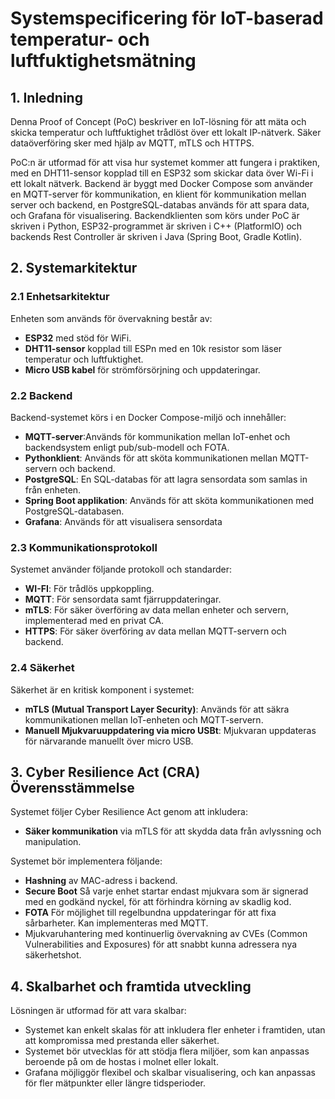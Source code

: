 # **Systemspecificering för IoT-baserad temperatur- och luftfuktighetsmätning**

## 1. **Inledning**
Denna Proof of Concept (PoC) beskriver en IoT-lösning för att mäta och skicka temperatur och luftfuktighet trådlöst över ett lokalt IP-nätverk. Säker dataöverföring sker med hjälp av MQTT, mTLS och HTTPS.

PoC:n är utformad för att visa hur systemet kommer att fungera i praktiken, med en DHT11-sensor kopplad till en ESP32 som skickar data över Wi-Fi i ett lokalt nätverk. Backend är byggt med Docker Compose som använder en MQTT-server för kommunikation, en klient för kommunikation mellan server och backend, en PostgreSQL-databas används för att spara data, och Grafana för visualisering. Backendklienten som körs under PoC är skriven i Python, ESP32-programmet är skriven i C++ (PlatformIO) och backends Rest Controller är skriven i Java (Spring Boot, Gradle Kotlin).

## 2. **Systemarkitektur**

### **2.1 Enhetsarkitektur**

Enheten som används för övervakning består av:

- **ESP32** med stöd för WiFi.
- **DHT11-sensor** kopplad till ESPn med en 10k resistor som läser temperatur och luftfuktighet.
- **Micro USB kabel** för strömförsörjning och uppdateringar.

### **2.2 Backend**

Backend-systemet körs i en Docker Compose-miljö och innehåller:

- **MQTT-server**:Används för kommunikation mellan IoT-enhet och backendsystem enligt pub/sub-modell och FOTA.
- **Pythonklient**: Används för att sköta kommunikationen mellan MQTT-servern och backend.
- **PostgreSQL**: En SQL-databas för att lagra sensordata som samlas in från enheten.
- **Spring Boot applikation**: Används för att sköta kommunikationen med PostgreSQL-databasen.
- **Grafana**: Används för att visualisera sensordata

### **2.3 Kommunikationsprotokoll**

Systemet använder följande protokoll och standarder:

- **WI-FI**: För trådlös uppkoppling.
- **MQTT**: För sensordata samt fjärruppdateringar.
- **mTLS**: För säker överföring av data mellan enheter och servern, implementerad med en privat CA.
- **HTTPS**: För säker överföring av data mellan MQTT-servern och backend.

### **2.4 Säkerhet**

Säkerhet är en kritisk komponent i systemet:

- **mTLS (Mutual Transport Layer Security)**: Används för att säkra kommunikationen mellan IoT-enheten och MQTT-servern.
- **Manuell Mjukvaruuppdatering via micro USBt**: Mjukvaran uppdateras för närvarande manuellt över micro USB.

## 3. **Cyber Resilience Act (CRA) Överensstämmelse**

Systemet följer Cyber Resilience Act genom att inkludera:

- **Säker kommunikation** via mTLS för att skydda data från avlyssning och manipulation.

Systemet bör implementera följande:


- **Hashning** av MAC-adress i backend.
- **Secure Boot** Så varje enhet startar endast mjukvara som är signerad med en godkänd nyckel, för att förhindra körning av skadlig kod.
- **FOTA** För möjlighet till regelbundna uppdateringar för att fixa sårbarheter. Kan implementeras med MQTT.
- Mjukvaruhantering med kontinuerlig övervakning av CVEs (Common Vulnerabilities and Exposures) för att snabbt kunna adressera nya säkerhetshot.

## 4. **Skalbarhet och framtida utveckling**

Lösningen är utformad för att vara skalbar:

- Systemet kan enkelt skalas för att inkludera fler enheter i framtiden, utan att kompromissa med prestanda eller säkerhet.
- Systemet bör utvecklas för att stödja flera miljöer, som kan anpassas beroende på om de hostas i molnet eller lokalt.
- Grafana möjliggör flexibel och skalbar visualisering, och kan anpassas för fler mätpunkter eller längre tidsperioder.
